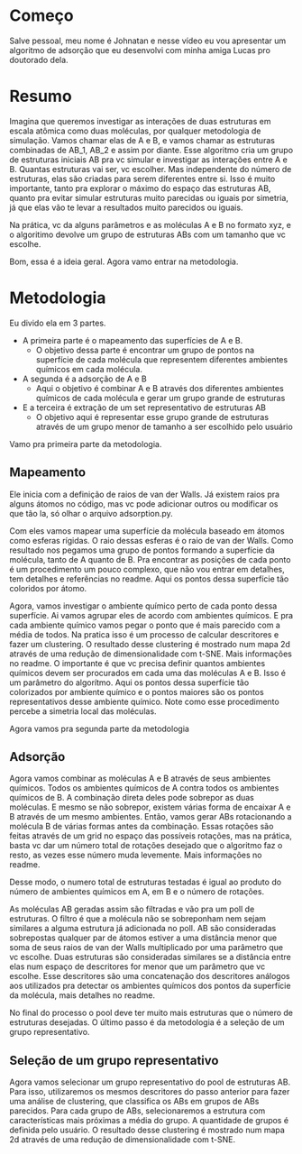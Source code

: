 # Começo

Salve pessoal, meu nome é Johnatan e nesse vídeo eu vou apresentar um algoritmo de adsorção que eu desenvolvi com minha amiga Lucas pro doutorado dela.

# Resumo

Imagina que queremos investigar as interações de duas estruturas em escala atômica como duas moléculas, por qualquer metodologia de simulação. Vamos chamar elas de A e B, e vamos chamar as estruturas combinadas de AB_1, AB_2 e assim por diante. Esse algoritmo cria um grupo de estruturas iniciais AB pra vc simular e investigar as interações entre A e B. Quantas estruturas vai ser, vc escolher. Mas independente do número de estruturas, elas são criadas para serem diferentes entre si. Isso é muito importante, tanto pra explorar o máximo do espaço das estruturas AB, quanto pra evitar simular estruturas muito parecidas ou iguais por simetria, já que elas vão te levar a resultados muito parecidos ou iguais.

Na prática, vc da alguns parâmetros e as moléculas A e B no formato xyz, e o algoritimo devolve um grupo de estruturas ABs com um tamanho que vc escolhe.

Bom, essa é a ideia geral. Agora vamo entrar na metodologia.

# Metodologia

Eu divido ela em 3 partes.

* A primeira parte é o mapeamento das superfícies de A e B.
  * O objetivo dessa parte é encontrar um grupo de pontos na superfície de cada molécula que representem diferentes ambientes químicos em cada molécula.
* A segunda é a adsorção de A e B
  * Aqui o objetivo é combinar A e B através dos diferentes ambientes químicos de cada molécula e gerar um grupo grande de estruturas
* E a terceira é extração de um set representativo de estruturas AB
  * O objetivo aqui é representar esse grupo grande de estruturas através de um grupo menor de tamanho a ser escolhido pelo usuário

Vamo pra primeira parte da metodologia.

## Mapeamento

Ele inicia com a definição de raios de van der Walls. Já existem raios pra alguns átomos no código, mas vc pode adicionar outros ou modificar os que tão la, só olhar o arquivo adsorption.py.

Com eles vamos mapear uma superfície da molécula baseado em átomos como esferas rígidas. O raio dessas esferas é o raio de van der Walls. Como resultado nos pegamos uma grupo de pontos formando a superfície da molécula, tanto de A quanto de B. Pra encontrar as posições de cada ponto é um procedimento um pouco complexo, que não vou entrar em detalhes, tem detalhes e referências no readme. Aqui os pontos dessa superfície tão coloridos por átomo.

Agora, vamos investigar o ambiente químico perto de cada ponto dessa superfície. Ai vamos agrupar eles de acordo com ambientes químicos. E pra cada ambiente químico vamos pegar o ponto que é mais parecido com a média de todos. Na pratica isso é um processo de calcular descritores e fazer um clustering. O resultado desse clustering é mostrado num mapa 2d através de uma redução de dimensionalidade com t-SNE. Mais informações no readme. O importante é que vc precisa definir quantos ambientes químicos devem ser procurados em cada uma das moléculas A e B. Isso é um parâmetro do algorítmo. Aqui os pontos dessa superfície tão colorizados por ambiente químico e o pontos maiores são os pontos representativos desse ambiente químico. Note como esse procedimento percebe a simetria local das moléculas.

Agora vamos pra segunda parte da metodologia

## Adsorção

Agora vamos combinar as moléculas A e B através de seus ambientes químicos. Todos os ambientes químicos de A contra todos os ambientes químicos de B. A combinação direta deles pode sobrepor as duas moléculas. E mesmo se não sobrepor, existem várias forma de encaixar A e B através de um mesmo ambientes. Então, vamos gerar ABs rotacionando a molécula B de várias formas antes da combinação. Essas rotações são feitas através de um grid no espaço das possíveis rotações, mas na prática, basta vc dar um número total de rotações desejado que o algoritmo faz o resto, as vezes esse número muda levemente. Mais informações no readme.

Desse modo, o numero total de estruturas testadas é igual ao produto do número de ambientes químicos em A, em B e o número de rotações.

As moléculas AB geradas assim são filtradas e vão pra um poll de estruturas. O filtro é que a molécula não se sobreponham nem sejam similares a alguma estrutura já adicionada no poll. AB são consideradas sobrepostas qualquer par de átomos estiver a uma distância menor que soma de seus raios de van der Walls multiplicado por uma parâmetro que vc escolhe. Duas estruturas são consideradas similares se a distância entre elas num espaço de descritores for menor que um parâmetro que vc escolhe. Esse descritores são uma concatenação dos descritores análogos aos utilizados pra detectar os ambientes químicos dos pontos da superfície da molécula, mais detalhes no readme.

No final do processo o pool deve ter muito mais estruturas que o número de estruturas desejadas. O último passo é da metodologia é a seleção de um grupo representativo.

## Seleção de um grupo representativo

Agora vamos selecionar um grupo representativo do pool de estruturas AB. Para isso, utilizaremos os mesmos descritores do passo anterior para fazer uma análise de clustering, que classifica os ABs em grupos de ABs parecidos. Para cada grupo de ABs, selecionaremos a estrutura com características mais próximas a média do grupo. A quantidade de grupos é definida pelo usuário. O resultado desse clustering é mostrado num mapa 2d através de uma redução de dimensionalidade com t-SNE.











